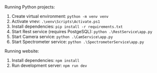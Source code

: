 Running Python projects:
1. Create virtual environment: 
```python -m venv venv```
2. Activate vnev: 
```.\venv\Scripts\Activate.ps1```
3. Install dependencies: 
```pip install -r requirements.txt```
4. Start Rest service (requires PostgeSQL): 
```python .\RestService\app.py```
5. Start Camera service: 
```python .\CamService\app.py```
6. Start Spectrometer service: 
```python .\SpectrometerService\app.py```

Running website:
1. Install dependencies: 
```npm install```
2. Run development server: 
```npm run dev```
